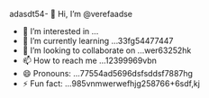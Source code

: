 adasdt54- 👋 Hi, I’m @verefaadse
- 👀 I’m interested in ...
- 🌱 I’m currently learning ...33fg54477447
- 💞️ I’m looking to collaborate on ...wer63252hk
- 📫 How to reach me ...12399969vbn
- 😄 Pronouns: ...77554ad5696dsfsddsf7887hg
- ⚡ Fun fact: ...985vnmwerwefhjg258766+6sdf,kj
<!---65wercxvsdf GitHub profile.
You can click the Preview link to take a look at 45your changfsd
99
525603
